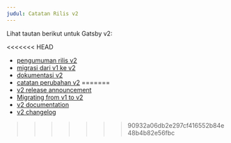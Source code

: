 ```yaml
---
judul: Catatan Rilis v2
---
```


Lihat tautan berikut untuk Gatsby v2:

<<<<<<< HEAD
- [pengumuman rilis v2](/blog/2018-09-17-gatsby-v2/)
- [migrasi dari v1 ke v2](/docs/migrating-from-v1-to-v2/)
- [dokumentasi v2](/docs/)
- [catatan perubahan v2](https://github.com/gatsbyjs/gatsby/blob/master/CHANGELOG.md#200---2018-09-13)
=======
- [v2 release announcement](/blog/2018-09-17-gatsby-v2/)
- [Migrating from v1 to v2](/docs/migrating-from-v1-to-v2/)
- [v2 documentation](/docs/)
- [v2 changelog](https://github.com/gatsbyjs/gatsby/blob/master/packages/gatsby/CHANGELOG.md#200-2018-09-17)
>>>>>>> 90932a06db2e297cf416552b84e48b4b82e56fbc
